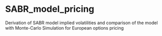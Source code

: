 # SABR_model_pricing
Derivation of SABR model implied volatilities and comparison of the model with Monte-Carlo Simulation for European options pricing
